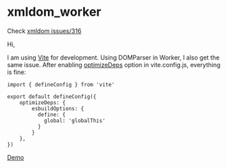 # xmldom_worker

Check [xmldom issues/316](https://github.com/xmldom/xmldom/issues/316)

Hi,

I am using [Vite](https://www.npmjs.com/package/vite/) for development.
Using DOMParser in Worker, I also get the same issue.
After enabling [optimizeDeps](https://vite.dev/config/dep-optimization-options.html) option in vite.config.js, everything is fine:

```
import { defineConfig } from 'vite'

export default defineConfig({
    optimizeDeps: {
		esbuildOptions: {
		  define: {
			global: 'globalThis'
		  }
		}
	},
})
```
[Demo](https://originalsin.github.io/xmldom/index.html)

